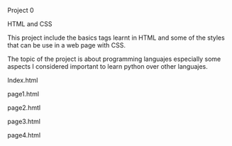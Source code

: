 Project 0

HTML and CSS

This project include the basics tags learnt in HTML and some of the styles that can be use in a web page with CSS. 

The topic of the project is about programming languajes especially some aspects I considered important to learn python over other languajes.

Index.html

page1.html

page2.hmtl

page3.html

page4.html
